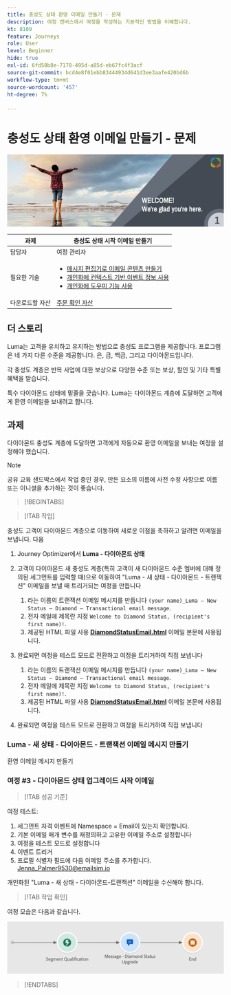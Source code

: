 ```yaml
---
title: 충성도 상태 환영 이메일 만들기 - 문제
description: 여정 캔버스에서 여정을 작성하는 기본적인 방법을 이해합니다.
kt: 8109
feature: Journeys
role: User
level: Beginner
hide: true
exl-id: 6fd58b8e-7178-495d-a85d-eb67fc4f3acf
source-git-commit: bcd4e8f01ebb83444934d641d3ee3aafe420bd6b
workflow-type: tm+mt
source-wordcount: '457'
ht-degree: 7%

---
```


# 충성도 상태 환영 이메일 만들기 - 문제

![AJO 충성도 상태 환영 이메일 - 챌린지 배너](/help/challenges/assets/email-assets/luma-transactional-onboarding-1.png)

| 과제 | 충성도 상태 시작 이메일 만들기 |
|---|---|
| 담당자 | 여정 관리자 |
| 필요한 기술 | <ul><li>[메시지 편집기로 이메일 콘텐츠 만들기](https://experienceleague.adobe.com/docs/journey-optimizer-learn/tutorials/create-messages/create-email-content-with-the-message-editor.html?lang=en)</li> <li>[개인화에 컨텍스트 기반 이벤트 정보 사용](https://experienceleague.adobe.com/docs/journey-optimizer-learn/tutorials/personalize-content/use-contextual-event-information-for-personalization.html?lang=en)</li><li>[개인화에 도우미 기능 사용](https://experienceleague.adobe.com/docs/journey-optimizer-learn/tutorials/personalize-content/use-helper-functions-for-personalization.html?lang=en)</li></ul> |
| 다운로드할 자산 | [주문 확인 자산](/help/challenges/assets/email-assets/order-confirmation-assets.zip) |

## 더 스토리

Luma는 고객을 유치하고 유지하는 방법으로 충성도 프로그램을 제공합니다. 프로그램은 네 가지 다른 수준을 제공합니다. 은, 금, 백금, 그리고 다이아몬드입니다.

각 충성도 계층은 반복 사업에 대한 보상으로 다양한 수준 또는 보상, 할인 및 기타 특별 혜택을 받습니다.

특수 다이아몬드 상태에 밑줄을 긋습니다. Luma는 다이아몬드 계층에 도달하면 고객에게 환영 이메일을 보내려고 합니다.

## 과제

다이아몬드 충성도 계층에 도달하면 고객에게 자동으로 환영 이메일을 보내는 여정을 설정해야 했습니다.

>[!NOTE]
> 공유 교육 샌드박스에서 작업 중인 경우, 만든 요소의 이름에 사전 수정 사항으로 이름 또는 이니셜을 추가하는 것이 좋습니다.

>[!BEGINTABS]

>[!TAB 작업]

충성도 고객이 다이아몬드 계층으로 이동하여 새로운 이점을 축하하고 알려면 이메일을 보냅니다. 다음

1. Journey Optimizer에서 **Luma - 다이아몬드 상태**
2. 고객이 다이아몬드 새 충성도 계층(특히 고객이 새 다이아몬드 수준 멤버에 대해 정의된 세그먼트를 입력할 때)으로 이동하여 &quot;Luma - 새 상태 - 다이아몬드 - 트랜잭션&quot; 이메일을 보낼 때 트리거되는 여정을 만듭니다
   1. 라는 이름의 트랜잭션 이메일 메시지를 만듭니다 `(your name)_Luma – New Status – Diamond – Transactional email message`.
   2. 전자 메일에 제목란 지정 `Welcome to Diamond Status, (recipient's first name)!`.
   3. 제공된 HTML 파일 사용 **[DiamondStatusEmail.html](/help/challenges/assets/email-assets/DiamondStatusEmail.html)** 이메일 본문에 사용됩니다.
3. 완료되면 여정을 테스트 모드로 전환하고 여정을 트리거하여 직접 보냅니다  

   1. 라는 이름의 트랜잭션 이메일 메시지를 만듭니다 `(your name)_Luma – New Status – Diamond – Transactional email message`.
   1. 전자 메일에 제목란 지정 `Welcome to Diamond Status, (recipient's first name)!`.
   1. 제공된 HTML 파일 사용 **[DiamondStatusEmail.html](/help/challenges/assets/email-assets/DiamondStatusEmail.html)** 이메일 본문에 사용됩니다.
4. 완료되면 여정을 테스트 모드로 전환하고 여정을 트리거하여 직접 보냅니다  

### Luma - 새 상태 - 다이아몬드 - 트랜잭션 이메일 메시지 만들기

환영 이메일 메시지 만들기

### **여정 #3 - 다이아몬드 상태 업그레이드 시작 이메일**


>[!TAB 성공 기준]

여정 테스트:

1. 세그먼트 자격 이벤트에 Namespace = Email이 있는지 확인합니다.
1. 기본 이메일 매개 변수를 재정의하고 고유한 이메일 주소로 설정합니다
1. 여정을 테스트 모드로 설정합니다
1. 이벤트 트리거
1. 프로필 식별자 필드에 다음 이메일 주소를 추가합니다. Jenna_Palmer9530@emailsim.io

개인화된 &quot;Luma - 새 상태 - 다이아몬드-트랜잭션&quot; 이메일을 수신해야 합니다.

>[!TAB 작업 확인]

여정 모습은 다음과 같습니다.

![다이아몬드 상태 업그레이드-여정](/help/challenges/assets/journey-luma-diamond-status-upgrade.png)

>[!ENDTABS]

